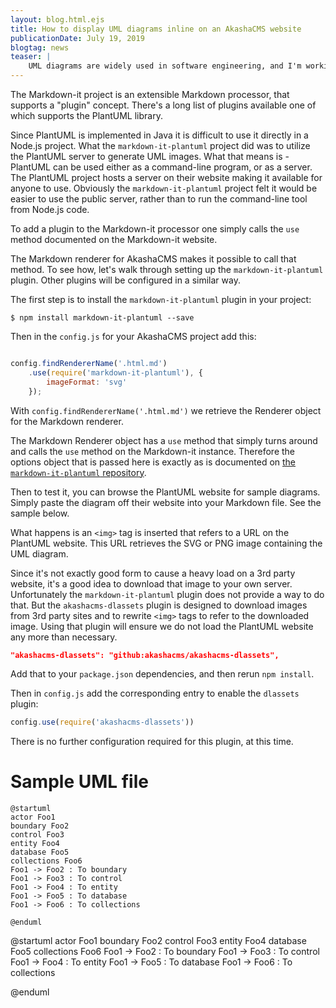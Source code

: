 ```yaml
---
layout: blog.html.ejs
title: How to display UML diagrams inline on an AkashaCMS website
publicationDate: July 19, 2019
blogtag: news
teaser: |
    UML diagrams are widely used in software engineering, and I'm working on an AkashaCMS project that's meant to be used for software documentation websites.  While looking around I found a Markdown-it plugin to support rendering UML diagrams after placing a small UML descriptor in the Markdown file.  It's easy to use, and better yet easy to integrate with an AkashaCMS website.
---
```


The Markdown-it project is an extensible Markdown processor, that supports a "plugin" concept.  There's a long list of plugins available one of which supports the PlantUML library.

Since PlantUML is implemented in Java it is difficult to use it directly in a Node.js project.  What the `markdown-it-plantuml` project did was to utilize the PlantUML server to generate UML images.  What that means is - PlantUML can be used either as a command-line program, or as a server.  The PlantUML project hosts a server on their website making it available for anyone to use.  Obviously the `markdown-it-plantuml` project felt it would be easier to use the public server, rather than to run the command-line tool from Node.js code.

To add a plugin to the Markdown-it processor one simply calls the `use` method documented on the Markdown-it website.  

The Markdown renderer for AkashaCMS makes it possible to call that method.  To see how, let's walk through setting up the `markdown-it-plantuml` plugin.  Other plugins will be configured in a similar way.

The first step is to install the `markdown-it-plantuml` plugin in your project:

```
$ npm install markdown-it-plantuml --save
```

Then in the `config.js` for your AkashaCMS project add this:

```js

config.findRendererName('.html.md')
    .use(require('markdown-it-plantuml'), {
        imageFormat: 'svg'
    });
```

With `config.findRendererName('.html.md')` we retrieve the Renderer object for the Markdown renderer.

The Markdown Renderer object has a `use` method that simply turns around and calls the `use` method on the Markdown-it instance.  Therefore the options object that is passed here is exactly as is documented on [the `markdown-it-plantuml` repository](https://github.com/gmunguia/markdown-it-plantuml).

Then to test it, you can browse the PlantUML website for sample diagrams.  Simply paste the diagram off their website into your Markdown file.  See the sample below.

What happens is an `<img>` tag is inserted that refers to a URL on the PlantUML website.  This URL retrieves the SVG or PNG image containing the UML diagram.

Since it's not exactly good form to cause a heavy load on a 3rd party website, it's a good idea to download that image to your own server.  Unfortunately the `markdown-it-plantuml` plugin does not provide a way to do that.  But the `akashacms-dlassets` plugin is designed to download images from 3rd party sites and to rewrite `<img>` tags to refer to the downloaded image.  Using that plugin will ensure we do not load the PlantUML website any more than necessary.

```json
"akashacms-dlassets": "github:akashacms/akashacms-dlassets",
```

Add that to your `package.json` dependencies, and then rerun `npm install`.

Then in `config.js` add the corresponding entry to enable the `dlassets` plugin:

```js
config.use(require('akashacms-dlassets'))
```

There is no further configuration required for this plugin, at this time.

# Sample UML file

```
@startuml
actor Foo1
boundary Foo2
control Foo3
entity Foo4
database Foo5
collections Foo6
Foo1 -> Foo2 : To boundary
Foo1 -> Foo3 : To control
Foo1 -> Foo4 : To entity
Foo1 -> Foo5 : To database
Foo1 -> Foo6 : To collections

@enduml
```


@startuml
actor Foo1
boundary Foo2
control Foo3
entity Foo4
database Foo5
collections Foo6
Foo1 -> Foo2 : To boundary
Foo1 -> Foo3 : To control
Foo1 -> Foo4 : To entity
Foo1 -> Foo5 : To database
Foo1 -> Foo6 : To collections

@enduml


